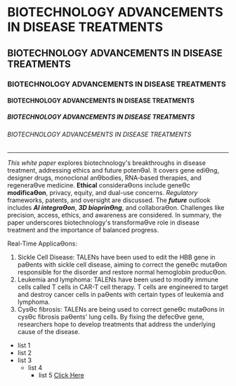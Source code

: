 # BIOTECHNOLOGY ADVANCEMENTS IN DISEASE TREATMENTS
## BIOTECHNOLOGY ADVANCEMENTS IN DISEASE TREATMENTS
### BIOTECHNOLOGY ADVANCEMENTS IN DISEASE TREATMENTS
#### BIOTECHNOLOGY ADVANCEMENTS IN DISEASE TREATMENTS
##### BIOTECHNOLOGY ADVANCEMENTS IN DISEASE TREATMENTS
###### BIOTECHNOLOGY ADVANCEMENTS IN DISEASE TREATMENTS
--------------------------------------------------------
_This white paper_ explores biotechnology's breakthroughs in disease treatment, addressing ethics and future potenƟal. It covers gene ediƟng, designer drugs, monoclonal anƟbodies, RNA-based therapies, and regeneraƟve medicine. **Ethical** consideraƟons include geneƟc __modificaƟon__, privacy, equity, and dual-use concerns. *Regulatory* frameworks, patents, and 
oversight are discussed. The ***future*** outlook includes __*AI integraƟon*__, **_3D bioprinƟng_**, and collaboraƟon. Challenges like precision, access, ethics, and awareness are considered. In summary, the paper underscores biotechnology's transformaƟve role in disease treatment and the importance of balanced progress. 

Real-Time ApplicaƟons:
1. Sickle Cell Disease: TALENs have been used to edit the HBB gene in paƟents with sickle cell disease, aiming to correct the geneƟc mutaƟon responsible for the disorder and restore normal hemoglobin producƟon.
2. Leukemia and lymphoma: TALENs have been used to modify immune cells called T cells in CAR-T cell therapy. T cells are engineered to target and destroy cancer cells in paƟents with certain types of leukemia and lymphoma.
3. CysƟc fibrosis: TALENs are being used to correct geneƟc mutaƟons in cysƟc fibrosis paƟents' lung cells. By fixing the defecƟve gene, researchers hope to develop treatments that address the underlying cause of the disease.

* list 1
* list 2
* list 3
  + list 4
    - list 5
[Click Here](https://developers.facebook.com/docs/graph-api/batch-requests)
